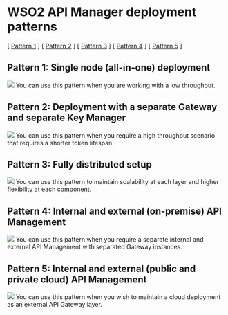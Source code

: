 # WSO2 API Manager deployment patterns

\[ [Pattern 1](#pattern-1-single-node-all-in-one-deployment) \] \[ [Pattern 2](#pattern-2-deployment-with-a-separate-gateway-and-separate-key-manager) \] \[ [Pattern 3](#pattern-3-fully-distributed-setup) \] \[ [Pattern 4](#pattern-4-internal-and-external-on-premise-api-management) \] \[ [Pattern 5](#pattern-5-internal-and-external-public-and-private-cloud-api-management) \]

## Pattern 1: Single node (all-in-one) deployment

![]({{base_path}}/assets/attachments/103334440/103334441.png)
You can use this pattern when you are working with a low throughput.

## Pattern 2: Deployment with a separate Gateway and separate Key Manager

![]({{base_path}}/assets/attachments/103334440/103334442.png)
You can use this pattern when you require a high throughput scenario that requires a shorter token lifespan.

## Pattern 3: Fully distributed setup

![]({{base_path}}/assets/attachments/103334440/103334445.png)
You can use this pattern to maintain scalability at each layer and higher flexibility at each component.

## Pattern 4: Internal and external (on-premise) API Management

![]({{base_path}}/assets/attachments/103334440/103334444.png)
You can use this pattern when you require a separate internal and external API Management with separated Gateway instances.

## Pattern 5: Internal and external (public and private cloud) API Management
![]({{base_path}}/assets/attachments/103334440/103334443.png)
You can use this pattern when you wish to maintain a cloud deployment as an external API Gateway layer.
